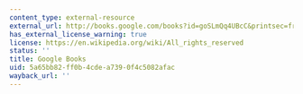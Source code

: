 ```yaml
---
content_type: external-resource
external_url: http://books.google.com/books?id=goSLmQq4UBcC&printsec=frontcover
has_external_license_warning: true
license: https://en.wikipedia.org/wiki/All_rights_reserved
status: ''
title: Google Books
uid: 5a65bb82-ff0b-4cde-a739-0f4c5082afac
wayback_url: ''
---
```

